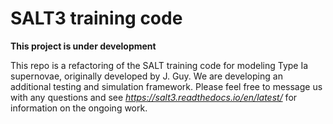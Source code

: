 SALT3 training code
===================

**This project is under development**

This repo is a refactoring of the SALT training code
for modeling Type Ia supernovae, originally developed by J. Guy.
We are developing an additional testing and simulation framework.
Please feel free to message us with any questions and see
<em>https://salt3.readthedocs.io/en/latest/</em> for
information on the ongoing work.

